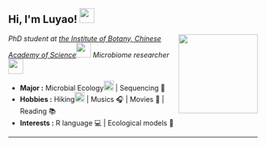 <h2> Hi, I'm Luyao! <img src="https://media.giphy.com/media/nF9UcT4zlN9kTFT9EN/giphy.gif" width="30"></h2>
<img align='right' src="https://media.giphy.com/media/iDOOSqoC0k3VeT9rd5/giphy.gif" width="160">
<p><em>PhD student at <a href="http://english.ib.cas.cn/">the Institute of Botany, Chinese Academy of Science</a><img src="https://media.giphy.com/media/H1qAEy85tdGzHDjvaC/source.gif" width="30"> Microbiome researcher <img src="https://media.giphy.com/media/WUlplcMpOCEmTGBtBW/giphy.gif" width="30">
</em></p>

-  **Major :**  Microbial Ecology<img src="https://cdn-icons-png.flaticon.com/128/2286/2286262.png" width="20" height="20" /> | Sequencing :dna: 
-  **Hobbies :** Hiking<img src="https://cdn-icons-png.flaticon.com/128/776/776537.png" width="20" height="20" /> | Musics :headphones: | Movies :movie_camera: | Reading :books:
-  **Interests :** R language :computer: | Ecological models :1234: 
---------------------------------------------------------------------------------------------------------------------------------------------------------------------------------
